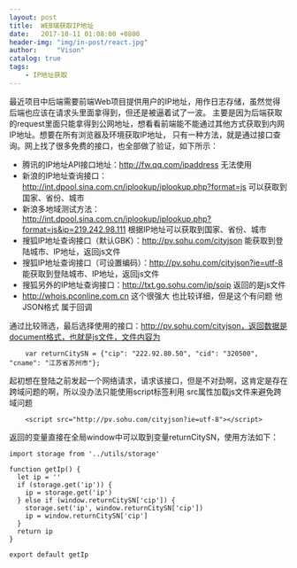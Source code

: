 ```yaml
---
layout: post
title:  WEB端获取IP地址
date:   2017-10-11 01:08:00 +0800
header-img: "img/in-post/react.jpg"
author:     "Vison"
catalog: true
tags:
    - IP地址获取
---
```


最近项目中后端需要前端Web项目提供用户的IP地址，用作日志存储，虽然觉得后端也应该在请求头里面拿得到，但还是被逼着试了一波。
主要是因为后端获取的request里面只能拿得到公网地址，想看看前端能不能通过其他方式获取到内网IP地址。想要在所有浏览器及环境获取IP地址，
只有一种方法，就是通过接口查询。网上找了很多免费的接口，也全部做了验证，如下所示：

* 腾讯的IP地址API接口地址：http://fw.qq.com/ipaddress
    无法使用
* 新浪的IP地址查询接口：http://int.dpool.sina.com.cn/iplookup/iplookup.php?format=js
    可以获取到国家、省份、城市
* 新浪多地域测试方法：http://int.dpool.sina.com.cn/iplookup/iplookup.php?format=js&ip=219.242.98.111
    根据IP地址可以获取到国家、省份、城市
* 搜狐IP地址查询接口（默认GBK）：http://pv.sohu.com/cityjson
    能获取到登陆城市、IP地址，返回js文件
* 搜狐IP地址查询接口（可设置编码）：http://pv.sohu.com/cityjson?ie=utf-8
    能获取到登陆城市、IP地址，返回js文件
* 搜狐另外的IP地址查询接口：http://txt.go.sohu.com/ip/soip
    返回的是js文件
* http://whois.pconline.com.cn
    这个很强大 也比较详细，但是这个有问题 他JSON格式 属于回调

通过比较筛选，最后选择使用的接口：http://pv.sohu.com/cityjson，返回数据是document格式，也就是js文件，文件内容为

```
    var returnCitySN = {"cip": "222.92.80.50", "cid": "320500", "cname": "江苏省苏州市"};
```

起初想在登陆之前发起一个网络请求，请求该接口，但是不对劲啊，这肯定是存在跨域问题的啊，所以没办法只能使用script标签利用
src属性加载js文件来避免跨域问题

```
    <script src="http://pv.sohu.com/cityjson?ie=utf-8"></script>
```

返回的变量直接在全局window中可以取到变量returnCitySN，使用方法如下：

```
import storage from '../utils/storage'

function getIp() {
  let ip = ''
  if (storage.get('ip')) {
    ip = storage.get('ip')
  } else if (window.returnCitySN['cip']) {
    storage.set('ip', window.returnCitySN['cip'])
    ip = window.returnCitySN['cip']
  }
  return ip
}

export default getIp
```

